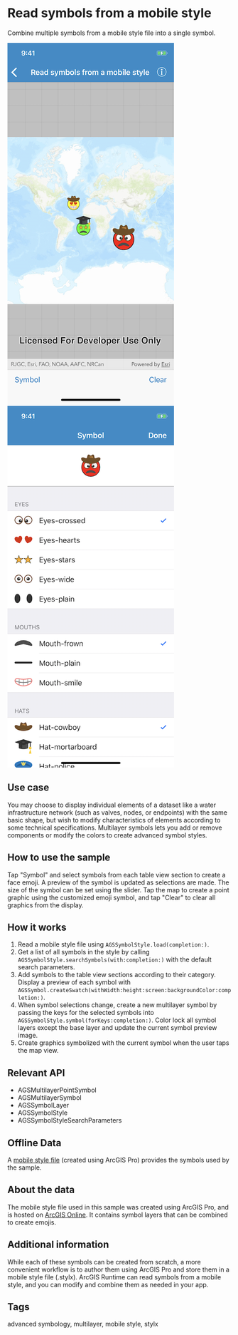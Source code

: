 # Read symbols from a mobile style

Combine multiple symbols from a mobile style file into a single symbol.

![Image of read symbols from mobile style 1](read-symbols-from-mobile-style-1.png)
![Image of read symbols from mobile style 2](read-symbols-from-mobile-style-2.png)

## Use case

You may choose to display individual elements of a dataset like a water infrastructure network (such as valves, nodes, or endpoints) with the same basic shape, but wish to modify characteristics of elements according to some technical specifications. Multilayer symbols lets you add or remove components or modify the colors to create advanced symbol styles.

## How to use the sample

Tap "Symbol" and select symbols from each table view section to create a face emoji. A preview of the symbol is updated as selections are made. The size of the symbol can be set using the slider. Tap the map to create a point graphic using the customized emoji symbol, and tap "Clear" to clear all graphics from the display.

## How it works

1. Read a mobile style file using `AGSSymbolStyle.load(completion:)`.
2. Get a list of all symbols in the style by calling `AGSSymbolStyle.searchSymbols(with:completion:)` with the default search parameters.
3. Add symbols to the table view sections according to their category. Display a preview of each symbol with `AGSSymbol.createSwatch(withWidth:height:screen:backgroundColor:completion:)`.
4. When symbol selections change, create a new multilayer symbol by passing the keys for the selected symbols into `AGSSymbolStyle.symbol(forKeys:completion:)`. Color lock all symbol layers except the base layer and update the current symbol preview image.
5. Create graphics symbolized with the current symbol when the user taps the map view.

## Relevant API

* AGSMultilayerPointSymbol
* AGSMultilayerSymbol
* AGSSymbolLayer
* AGSSymbolStyle
* AGSSymbolStyleSearchParameters

## Offline Data

A [mobile style file](https://www.arcgis.com/home/item.html?id=1bd036f221f54a99abc9e46ff3511cbf) (created using ArcGIS Pro) provides the symbols used by the sample.

## About the data

The mobile style file used in this sample was created using ArcGIS Pro, and is hosted on [ArcGIS Online](https://www.arcgis.com/home/item.html?id=1bd036f221f54a99abc9e46ff3511cbf). It contains symbol layers that can be combined to create emojis.

## Additional information

While each of these symbols can be created from scratch, a more convenient workflow is to author them using ArcGIS Pro and store them in a mobile style file (.stylx). ArcGIS Runtime can read symbols from a mobile style, and you can modify and combine them as needed in your app.

## Tags

advanced symbology, multilayer, mobile style, stylx

